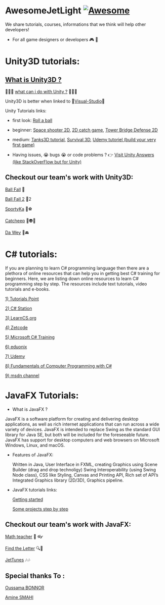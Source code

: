 # AwesomeJetLight [![Awesome](https://cdn.rawgit.com/sindresorhus/awesome/d7305f38d29fed78fa85652e3a63e154dd8e8829/media/badge.svg)](https://github.com/sindresorhus/awesome)
We share tutorials, courses, informations that we think will help other developers!

* For all game designers or developers 🎮 🎲

# Unity3D tutorials:


## [What is Unity3D ?](https://unity3d.com/unity)


🌟🌟🌟 [what can i do with Unity ?](https://www.youtube.com/watch?v=GXI0l3yqBrA) 🌟🌟🌟

Unity3D is better when linked to 💜[Visual-Studio](https://www.visualstudio.com/downloads/?rr=https%3A%2F%2Fwww.google.dz%2F)💜

Unity Tutorials links: 
     
     
* first look: 
[Roll a ball](https://unity3d.com/learn/tutorials/projects/roll-ball-tutorial)
            
            
* beginner:
[Space shooter 2D](https://unity3d.com/learn/tutorials/projects/space-shooter-tutorial),
[2D catch game](https://unity3d.com/learn/tutorials/topics/2d-game-creation/2d-catch-game-pt-1?playlist=17093),
[Tower Bridge Defense 2D](https://unity3d.com/learn/tutorials/topics/2d-game-creation/2d-game-development-walkthrough?playlist=17093)
          
          
* medium: 
[Tanks3D tutorial](https://unity3d.com/learn/tutorials/projects/tanks-tutorial),
[Survival 3D](https://unity3d.com/learn/tutorials/projects/survival-shooter-tutorial),
[Udemy tutoriel (build your very first game)](https://www.udemy.com/unity-game-developer/)
      
      
* Having issues, 😭 bugs 😭 or code problems ? 👉 
[Visit Unity Answers (like StackOverFlow but for Unity)](http://answers.unity3d.com/index.html)
  
## Checkout our team's work with Unity3D:
[Ball Fall](https://play.google.com/store/apps/details?id=com.Oussama.BallFall) 🏀

[Ball Fall 2](https://play.google.com/store/apps/details?id=com.JetLightstudio.BallFall2) 🏀2

[SportyKa](https://play.google.com/store/apps/details?id=com.JetLightstudio.SportyKa) 🏀⚽️

[Catcheep](https://play.google.com/store/apps/details?id=com.JetLightstudio.Catcheep) 🐑👽🐺

[Da Wey](https://globalgamejam.org/2018/games/da-wey) 🚗🚘

    
# C# tutorials: 
If you are planning to learn C# programming language then there are a plethora of online resources that can help you in getting best C# training for beginners. Here, we are listing down online resources to learn C# programming step by step. The resources include text tutorials, video tutorials and e-books.

[1) Tutorials Point](http://www.tutorialspoint.com/csharp/index.htm)                 

[2) C# Station](http://www.csharp-station.com/tutorial.aspx)

[3) LearnCS.org](http://learncs.org/)

[4) Zetcode](http://zetcode.com/lang/csharp/)

[5) Microsoft C# Training](https://www.microsoftvirtualacademy.com/en-US/training-courses/c-fundamentals-for-absolute-beginners-8295)
      
[6) eduonix](http://www.eduonix.com/courses/Software-Development/Learn-C-Sharp-Programming-From-Scratch)

[7) Udemy](https://www.udemy.com/courses/search/?ref=home&q=C%23)

[8) Fundamentals of Computer Programming with C#](http://www.introprogramming.info/)

[9) msdn channel ](https://mva.microsoft.com/en-us/training-courses/c-fundamentals-for-absolute-beginners-16169)


# JavaFX Tutorials:

* What is JavaFX ? 

JavaFX is a software platform for creating and delivering desktop applications, as well as rich internet applications that can run across a wide variety of devices. JavaFX is intended to replace Swing as the standard GUI library for Java SE, but both will be included for the foreseeable future. JavaFX has support for desktop computers and web browsers on Microsoft Windows, Linux, and macOS.

* Features of JavaFX:
    
    Written in Java, User Interface in FXML, creating Graphics using Scene Builder (drag and drop technoligy)
    Swing Interoperability (using Swing Node class), CSS like Styling, Canvas and Printing API, Rich set of API’s
    Integrated Graphics library (2D/3D), Graphics pipeline.

* JavaFX tutorials links:

    [Getting started](http://docs.oracle.com/javafx/2/get_started/jfxpub-get_started.htm)
    
    [Some projects step by step](https://www.youtube.com/playlist?list=PLhs1urmduZ2_H0T6DTAXqqmWt1cD9j5a-)

## Checkout our team's work with JavaFX: 

[Math teacher](https://github.com/oussamabonnor1/Material-design-Math-Teacher) 📖 👓

[Find the Letter](https://github.com/oussamabonnor1/find_the_letter_material_design) 🔍🔡

[JetTunes](https://github.com/oussamabonnor1/Music_Player_material_design_javaFX) 🎶🎶

## Special thanks To : 

[Oussama BONNOR](https://github.com/oussamabonnor1)

[Amine SMAHI](https://github.com/Amine-Smahi)
